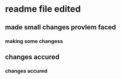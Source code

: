 # readme file edited
## made small changes provlem faced
### making some changess 
## changes accured
### changes accured
